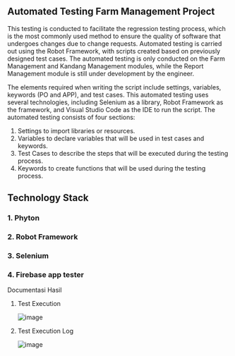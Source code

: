 ## Automated Testing Farm Management Project

This testing is conducted to facilitate the regression testing process, which is the most commonly used method to ensure the quality of software that undergoes changes due to change requests. Automated testing is carried out using the Robot Framework, with scripts created based on previously designed test cases. The automated testing is only conducted on the Farm Management and Kandang Management modules, while the Report Management module is still under development by the engineer.

The elements required when writing the script include settings, variables, keywords (PO and APP), and test cases.
This automated testing uses several technologies, including Selenium as a library, Robot Framework as the framework, and Visual Studio Code as the IDE to run the script. The automated testing consists of four sections:

1. Settings to import libraries or resources.
2. Variables to declare variables that will be used in test cases and keywords.
3. Test Cases to describe the steps that will be executed during the testing process.
4. Keywords to create functions that will be used during the testing process.

## Technology Stack

### 1. Phyton

### 2. Robot Framework

### 3. Selenium

### 4. Firebase app tester

Documentasi Hasil

1. Test Execution
  
   ![image](https://github.com/user-attachments/assets/9eec6259-95d3-498b-a99e-6047e2618702)

2. Test Execution Log
  
   ![image](https://github.com/user-attachments/assets/e9e0af10-4f7b-40ab-a397-f6f9ea90f685)

